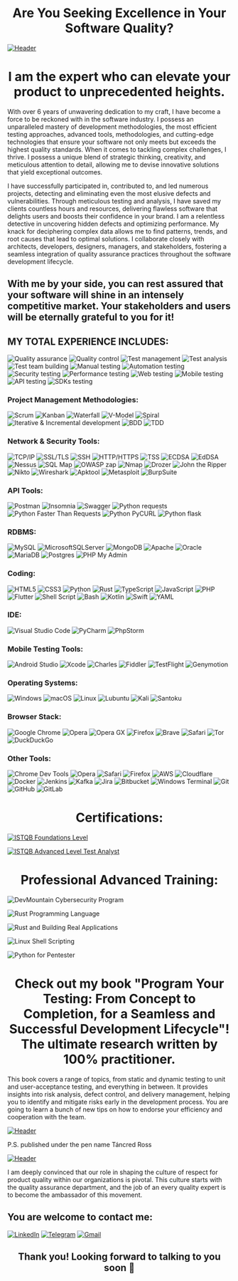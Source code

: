 <h1 align="center"><b>Are You Seeking Excellence in Your Software Quality?</b></h1>

[![Header](https://github.com/tarantot/tarantot/blob/main/assets/banner.jpg)](https://www.amazon.com/dp/B0C5GMCT88/ref=sr_1_fkmr0_1?crid=1730XNTGX40QZ&keywords=B0C5GMCT88+%2B+programming+book&qid=1684344566&s=digital-text&sprefix=b0c5gmct88+%2B+programming+book%2Cdigital-text%2C141&sr=1-1-fkmr0)

<h1 align="center">I am the expert who can elevate your product to unprecedented heights.</h1>

With over 6 years of unwavering dedication to my craft, I have become a force to be reckoned with in the software industry. I possess an unparalleled mastery of development methodologies, the most efficient testing approaches, advanced tools, methodologies, and cutting-edge technologies that ensure your software not only meets but exceeds the highest quality standards. When it comes to tackling complex challenges, I thrive. I possess a unique blend of strategic thinking, creativity, and meticulous attention to detail, allowing me to devise innovative solutions that yield exceptional outcomes.

I have successfully participated in, contributed to, and led numerous projects, detecting and eliminating even the most elusive defects and vulnerabilities. Through meticulous testing and analysis, I have saved my clients countless hours and resources, delivering flawless software that delights users and boosts their confidence in your brand. I am a relentless detective in uncovering hidden defects and optimizing performance.  My knack for deciphering complex data allows me to find patterns, trends, and root causes that lead to optimal solutions. I collaborate closely with architects, developers, designers, managers, and stakeholders, fostering a seamless integration of quality assurance practices throughout the software development lifecycle.

## With me by your side, you can rest assured that your software will shine in an intensely competitive market. Your stakeholders and users will be eternally grateful to you for it!

<h2 aligh="left">MY TOTAL EXPERIENCE INCLUDES:</h2>

![Quality assurance](https://img.shields.io/badge/-Quality%20assurance-004971?style=for-the-badge&logo=white_check_mark) ![Quality control](https://img.shields.io/badge/-Quality%20control-004971?style=for-the-badge&logo=white_check_mark) ![Test management](https://img.shields.io/badge/-Test%20management-004971?style=for-the-badge&logo=white_check_mark) ![Test analysis](https://img.shields.io/badge/-Test%20analysis-004971?style=for-the-badge&logo=white_check_mark) ![Test team building](https://img.shields.io/badge/-Test%20team%20building-004971?style=for-the-badge&logo=white_check_mark) ![Manual testing](https://img.shields.io/badge/-Manual%20testing-004971?style=for-the-badge&logo=white_check_mark) ![Automation testing](https://img.shields.io/badge/-Automation%20testing-004971?style=for-the-badge&logo=white_check_mark) ![Security testing](https://img.shields.io/badge/-Security%20testing-004971?style=for-the-badge&logo=white_check_mark) ![Performance testing](https://img.shields.io/badge/-Performance%20testing-004971?style=for-the-badge&logo=white_check_mark) ![Web testing](https://img.shields.io/badge/-Web%20testing-004971?style=for-the-badge&logo=white_check_mark) ![Mobile testing](https://img.shields.io/badge/-Mobile%20testing-004971?style=for-the-badge&logo=white_check_mark) ![API testing](https://img.shields.io/badge/-API%20testing-004971?style=for-the-badge&logo=white_check_mark) ![SDKs testing](https://img.shields.io/badge/-SDK--s%20testing-004971?style=for-the-badge&logo=white_check_mark) 

<h3 align="left">Project Management Methodologies:</h2>

![Scrum](https://img.shields.io/badge/-Scrum-77BCC5?style=for-the-badge&logo=white_check_mark) ![Kanban](https://img.shields.io/badge/-Kanban-77BCC5?style=for-the-badge&logo=white_check_mark) ![Waterfall](https://img.shields.io/badge/-Waterfall-77BCC5?style=for-the-badge&logo=white_check_mark) ![V-Model](https://img.shields.io/badge/-V%20and%20W%20Model-77BCC5?style=for-the-badge&logo=white_check_mark) ![Spiral](https://img.shields.io/badge/-Spiral-77BCC5?style=for-the-badge&logo=white_check_mark) ![Iterative & Incremental development](https://img.shields.io/badge/-Iterative%20%26%20Incremental%20development-77BCC5?style=for-the-badge&logo=white_check_mark) ![BDD](https://img.shields.io/badge/-BDD-77BCC5?style=for-the-badge&logo=white_check_mark) ![TDD](https://img.shields.io/badge/-TDD-77BCC5?style=for-the-badge&logo=white_check_mark)

<h3 align="left">Network & Security Tools:</h2>

![TCP/IP](https://img.shields.io/badge/-TCP/IP-EC5366?style=for-the-badge&logo=white_check_mark) ![SSL/TLS](https://img.shields.io/badge/-SSL/TLS-EC5366?style=for-the-badge&logo=white_check_mark) ![SSH](https://img.shields.io/badge/-SSH-EC5366?style=for-the-badge&logo=white_check_mark) ![HTTP/HTTPS](https://img.shields.io/badge/-HTTP/HTTPS-EC5366?style=for-the-badge&logo=white_check_mark) ![TSS](https://img.shields.io/badge/-TSS-EC5366?style=for-the-badge&logo=white_check_mark) ![ECDSA](https://img.shields.io/badge/-ECDSA-EC5366?style=for-the-badge&logo=white_check_mark)  ![EdDSA](https://img.shields.io/badge/-EdDSA-EC5366?style=for-the-badge&logo=white_check_mark) ![Nessus](https://img.shields.io/badge/-Nessus-EC5366?style=for-the-badge&logo=white_check_mark) ![SQL Map](https://img.shields.io/badge/-SQL%20Map-EC5366?style=for-the-badge&logo=white_check_mark) ![OWASP zap](https://img.shields.io/badge/-OWASP%20zap-EC5366?style=for-the-badge&logo=white_check_mark) ![Nmap](https://img.shields.io/badge/-Nmap-EC5366?style=for-the-badge&logo=white_check_mark) ![Drozer](https://img.shields.io/badge/-Drozer-EC5366?style=for-the-badge&logo=white_check_mark) ![John the Ripper](https://img.shields.io/badge/-John%20the%20Ripper-EC5366?style=for-the-badge&logo=white_check_mark) ![Nikto](https://img.shields.io/badge/-Nikto-EC5366?style=for-the-badge&logo=white_check_mark) ![Wireshark](https://img.shields.io/badge/-Wireshark-EC5366?style=for-the-badge&logo=white_check_mark) ![Apktool](https://img.shields.io/badge/-Apktool-EC5366?style=for-the-badge&logo=white_check_mark) ![Metasploit](https://img.shields.io/badge/-Metasploit-EC5366?style=for-the-badge&logo=white_check_mark) ![BurpSuite](https://img.shields.io/badge/-Burpsuite-EC5366?style=for-the-badge&logo=white_check_mark) 

<h3 align="left">API Tools:</h2>

![Postman](https://img.shields.io/badge/Postman-FF6C37?style=for-the-badge&logo=postman&logoColor=white) ![Insomnia](https://img.shields.io/badge/-insomnia-0000cd?style=for-the-badge&logo=white_check_mark) ![Swagger](https://img.shields.io/badge/-Swagger-%23Clojure?style=for-the-badge&logo=swagger&logoColor=white) ![Python requests](https://img.shields.io/badge/python%20requests-3670A0?style=for-the-badge&logo=python&logoColor=ffdd54) ![Python Faster Than Requests](https://img.shields.io/badge/python%20faster%20than%20requests-3670A0?style=for-the-badge&logo=python&logoColor=ffdd54) ![Python PyCURL](https://img.shields.io/badge/python%20PyCURL-3670A0?style=for-the-badge&logo=python&logoColor=ffdd54) ![Python flask](https://img.shields.io/badge/python%20flask-3670A0?style=for-the-badge&logo=python&logoColor=ffdd54)

<h3 align="left">RDBMS:</h2>

![MySQL](https://img.shields.io/badge/mysql-%2300f.svg?style=for-the-badge&logo=mysql&logoColor=white) ![MicrosoftSQLServer](https://img.shields.io/badge/Microsoft%20SQL%20Server-CC2927?style=for-the-badge&logo=microsoft%20sql%20server&logoColor=white) ![MongoDB](https://img.shields.io/badge/MongoDB-%234ea94b.svg?style=for-the-badge&logo=mongodb&logoColor=white) ![Apache](https://img.shields.io/badge/apache-%23D42029.svg?style=for-the-badge&logo=apache&logoColor=white) ![Oracle](https://img.shields.io/badge/Oracle-F80000?style=for-the-badge&logo=oracle&logoColor=white) ![MariaDB](https://img.shields.io/badge/MariaDB-003545?style=for-the-badge&logo=mariadb&logoColor=white) ![Postgres](https://img.shields.io/badge/Postgres-%23316192.svg?style=for-the-badge&logo=postgresql&logoColor=white) ![PHP My Admin](https://img.shields.io/badge/php%20My%20admin-%23777BB4.svg?style=for-the-badge&logo=php&logoColor=white)

<h3 align="left">Coding:</h2>

![HTML5](https://img.shields.io/badge/html5-%23E34F26.svg?style=for-the-badge&logo=html5&logoColor=white) ![CSS3](https://img.shields.io/badge/css3-%231572B6.svg?style=for-the-badge&logo=css3&logoColor=white) ![Python](https://img.shields.io/badge/python%20%28Cucumber%2C%20PyTest%2C%20PyUnit%2C%20Behave%2C%20Lettuce%29-3670A0?style=for-the-badge&logo=python&logoColor=ffdd54) ![Rust](https://img.shields.io/badge/rust-%23000000.svg?style=for-the-badge&logo=rust&logoColor=white) ![TypeScript](https://img.shields.io/badge/typescript%20%28Nestjs%2C%20FeatherJS%29-%23007ACC.svg?style=for-the-badge&logo=typescript&logoColor=white) ![JavaScript](https://img.shields.io/badge/javascript%20%28Vue%2C%20Angular%2C%20Postman%2C%20Puppeteer%2C%20Percy%2C%20Artillery%2C%20Node%2C%20Selenium%29-%23323330.svg?style=for-the-badge&logo=javascript&logoColor=%23F7DF1E) ![PHP](https://img.shields.io/badge/php%20%28Drupal%2C%20Laravel%29-%23777BB4.svg?style=for-the-badge&logo=php&logoColor=white) ![Flutter](https://img.shields.io/badge/Flutter-%2302569B.svg?style=for-the-badge&logo=Flutter&logoColor=white) ![Shell Script](https://img.shields.io/badge/shell_script-%23121011.svg?style=for-the-badge&logo=gnu-bash&logoColor=white) ![Bash](https://img.shields.io/badge/Bash-4EAA25?style=for-the-badge&logo=gnubash&logoColor=fff) ![Kotlin](https://img.shields.io/badge/Kotlin-%237F52FF.svg?style=for-the-badge&logo=kotlin&logoColor=white) ![Swift](https://img.shields.io/badge/Swift-F54A2A?style=for-the-badge&logo=swift&logoColor=white) ![YAML](https://img.shields.io/badge/YAML-CB171E?style=for-the-badge&logo=yaml&logoColor=fff)

<h3 align="left">IDE:</h2>

![Visual Studio Code](https://img.shields.io/badge/Visual%20Studio%20Code-0078d7.svg?style=for-the-badge&logo=visual-studio-code&logoColor=white) ![PyCharm](https://img.shields.io/badge/pycharm-143?style=for-the-badge&logo=pycharm&logoColor=black&color=black&labelColor=green)	![PhpStorm](https://img.shields.io/badge/phpstorm-143?style=for-the-badge&logo=phpstorm&logoColor=black&color=black&labelColor=darkorchid)

<h3 align="left">Mobile Testing Tools:</h2>

![Android Studio](https://img.shields.io/badge/Android%20Studio-3DDC84.svg?style=for-the-badge&logo=android-studio&logoColor=white) ![Xcode](https://img.shields.io/badge/Xcode-007ACC?style=for-the-badge&logo=Xcode&logoColor=white) ![Charles](https://img.shields.io/badge/-Charles-737373?style=for-the-badge&logo=white_check_mark) ![Fiddler](https://img.shields.io/badge/-Fiddler-737373?style=for-the-badge&logo=white_check_mark) ![TestFlight](https://img.shields.io/badge/-TestFlight-737373?style=for-the-badge&logo=white_check_mark) ![Genymotion](https://img.shields.io/badge/-Genymotion-EC5366?style=for-the-badge&logo=white_check_mark) 

<h3 align="left">Operating Systems:</h2>

![Windows](https://img.shields.io/badge/Windows-0078D6?style=for-the-badge&logo=windows&logoColor=white) ![macOS](https://img.shields.io/badge/mac%20os-000000?style=for-the-badge&logo=macos&logoColor=F0F0F0) ![Linux](https://img.shields.io/badge/Linux-FCC624?style=for-the-badge&logo=linux&logoColor=black) ![Lubuntu](https://img.shields.io/badge/-Lubuntu-%230065C2?style=for-the-badge&logo=lubuntu&logoColor=white) ![Kali](https://img.shields.io/badge/Kali-268BEE?style=for-the-badge&logo=kalilinux&logoColor=white) ![Santoku](https://img.shields.io/badge/-Santoku-737373?style=for-the-badge&logo=white_check_mark) 

<h3 align="left">Browser Stack:</h2>

![Google Chrome](https://img.shields.io/badge/Google%20Chrome-4285F4?style=for-the-badge&logo=GoogleChrome&logoColor=white) ![Opera](https://img.shields.io/badge/Opera-FF1B2D?style=for-the-badge&logo=Opera&logoColor=white) ![Opera GX](https://img.shields.io/badge/Opera%20GX-EE2950?style=for-the-badge&logo=operagx&logoColor=fff) ![Firefox](https://img.shields.io/badge/Firefox-FF7139?style=for-the-badge&logo=Firefox&logoColor=white) ![Brave](https://img.shields.io/badge/Brave-FB542B?style=for-the-badge&logo=Brave&logoColor=white) ![Safari](https://img.shields.io/badge/Safari-006CFF?style=for-the-badge&logo=safari&logoColor=fff) ![Tor](https://img.shields.io/badge/Tor-7D4698?style=for-the-badge&logo=Tor-Browser&logoColor=white) ![DuckDuckGo](https://img.shields.io/badge/DuckDuckGo-FF5722?style=for-the-badge&logo=duckduckgo&logoColor=white)


<h3 align="left">Other Tools:</h2>

![Chrome Dev Tools](https://img.shields.io/badge/chrome%20dev%20tools-3d89fc?style=for-the-badge&logo=google%20chrome&logoColor=white) ![Opera](https://img.shields.io/badge/Opera%20dev%20tools-FF1B2D?style=for-the-badge&logo=Opera&logoColor=white) ![Safari](https://img.shields.io/badge/Safari%20dev%20tools-000000?style=for-the-badge&logo=Safari&logoColor=white) ![Firefox](https://img.shields.io/badge/Firefox%20dev%20tools-FF7139?style=for-the-badge&logo=Firefox-Browser&logoColor=white) ![AWS](https://img.shields.io/badge/AWS-%23FF9900.svg?style=for-the-badge&logo=amazon-aws&logoColor=white) ![Cloudflare](https://img.shields.io/badge/Cloudflare-F38020?style=for-the-badge&logo=Cloudflare&logoColor=white) ![Docker](https://img.shields.io/badge/docker-%230db7ed.svg?style=for-the-badge&logo=docker&logoColor=white) ![Jenkins](https://img.shields.io/badge/Jenkins-D24939?style=for-the-badge&logo=jenkins&logoColor=white) ![Kafka](https://img.shields.io/badge/-KAFKA-000000?style=for-the-badge&logo=white_check_mark) ![Jira](https://img.shields.io/badge/jira-%230A0FFF.svg?style=for-the-badge&logo=jira&logoColor=white) ![Bitbucket](https://img.shields.io/badge/bitbucket-%230047B3.svg?style=for-the-badge&logo=bitbucket&logoColor=white) ![Windows Terminal](https://img.shields.io/badge/Windows%20Terminal-%234D4D4D.svg?style=for-the-badge&logo=windows-terminal&logoColor=white) ![Git](https://img.shields.io/badge/git-%23F05033.svg?style=for-the-badge&logo=git&logoColor=white) ![GitHub](https://img.shields.io/badge/github-%23121011.svg?style=for-the-badge&logo=github&logoColor=white) ![GitLab](https://img.shields.io/badge/gitlab-%23FCA121.svg?style=for-the-badge&logo=gitlab&logoColor=white)


<h1 align="center">Certifications:</h1>

[![ISTQB Foundations Level](https://github.com/tarantot/tarantot/blob/main/assets/ISTQB-FL_compressed_page-0001.jpg)](https://atsqa.org/certified-testers/profile/61ef361f8b9a462096464a8ac981968f)

[![ISTQB Advanced Level Test Analyst](https://github.com/tarantot/tarantot/blob/main/assets/Certificate-22-CTAL-TA-00089-USA_page-0001.jpg)](https://atsqa.org/certified-testers/profile/61ef361f8b9a462096464a8ac981968f)

<h1 align="center">Professional Advanced Training:</h1>

![DevMountain Cybersecurity Program](https://github.com/tarantot/tarantot/blob/main/assets/TARAS%20ROSKISHNYI_page-0001.jpg)

![Rust Programming Language](https://github.com/tarantot/tarantot/blob/main/assets/Rust_certificate.jpg)

![Rust and Building Real Applications](https://github.com/tarantot/tarantot/blob/main/assets/Rust_advanced_cert.jpg)

![Linux Shell Scripting](https://github.com/tarantot/tarantot/blob/main/assets/Linux_shell_certificate.png)

![Python for Pentester](https://github.com/tarantot/tarantot/blob/main/assets/Python_pentest_cert.jpg)

<h1 align="center">Check out my book "Program Your Testing: From Concept to Completion, for a Seamless and Successful Development Lifecycle"! The ultimate research written by 100% practitioner.</h1>

This book covers a range of topics, from static and dynamic testing to unit and user-acceptance testing, and everything in between. It provides insights into risk analysis, defect control, and delivery management, helping you to identify and mitigate risks early in the development process. You are going to learn a bunch of new tips on how to endorse your efficiency and cooperation with the team.

[![Header](https://github.com/tarantot/tarantot/blob/main/assets/book.jpg?raw=true)](https://www.amazon.com/Program-Your-Testing-Completion-Development/dp/B0C5G9L5BS/ref=sr_1_1?crid=NQ9RTV51ZJA8&keywords=B0C5G9L5BS+%2B+testing+book&qid=1685413039&s=books&sprefix=b0c5g9l5bs+%2B+testing+book%2Cstripbooks-intl-ship%2C159&sr=1-1)

P.S. published under the pen name Táncred Ross

[![Header](https://github.com/tarantot/tarantot/blob/main/assets/Program_your_testing.jpg?raw=true)](https://www.amazon.com/Program-Your-Testing-Completion-Development/dp/B0C5G9L5BS/ref=sr_1_1?crid=NQ9RTV51ZJA8&keywords=B0C5G9L5BS+%2B+testing+book&qid=1685413039&s=books&sprefix=b0c5g9l5bs+%2B+testing+book%2Cstripbooks-intl-ship%2C159&sr=1-1)

I am deeply convinced that our role in shaping the culture of respect for product quality within our organizations is pivotal. This culture starts with the quality assurance department, and the job of an every quality expert is to become the ambassador of this movement.

<h2 align="left">You are welcome to contact me:</h2>

[![LinkedIn](https://img.shields.io/badge/linkedin-%230077B5.svg?style=for-the-badge&logo=linkedin&logoColor=white)](https://www.linkedin.com/in/qaexpert1/) [![Telegram](https://img.shields.io/badge/Telegram-2CA5E0?style=for-the-badge&logo=telegram&logoColor=white)](https://t.me/end051ne) [![Gmail](https://img.shields.io/badge/Gmail-D14836?style=for-the-badge&logo=gmail&logoColor=white)](https://mail.google.com/mail/?view=cm&fs=1&to=roskishnyit@gmail.com&su=SUBJECT&body=BODY)

<h2 align="center">Thank you! Looking forward to talking to you soon 🤝</h2>
